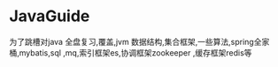 # JavaGuide
为了跳槽对java 全盘复习,覆盖,jvm 数据结构,集合框架,一些算法,spring全家桶,mybatis,sql ,mq,索引框架es,协调框架zookeeper ,缓存框架redis等
